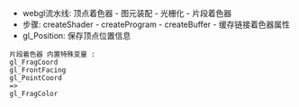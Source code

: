 - webgl流水线: 顶点着色器 - 图元装配 - 光栅化 - 片段着色器
- 步骤: createShader - createProgram - createBuffer - 缓存链接着色器属性
- gl_Position: 保存顶点位置信息
```
片段着色器 内置特殊变量 :
gl_FragCoord
gl_FrontFacing
gl_PointCoord
=>
gl_FragColor
```
